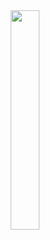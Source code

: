 <div align='center'>
 <img style="width:30%" src='https://github.com/davimgfx/modaMix/assets/118557337/98848945-1b73-4c61-83d3-763596986066'/>
</div>



